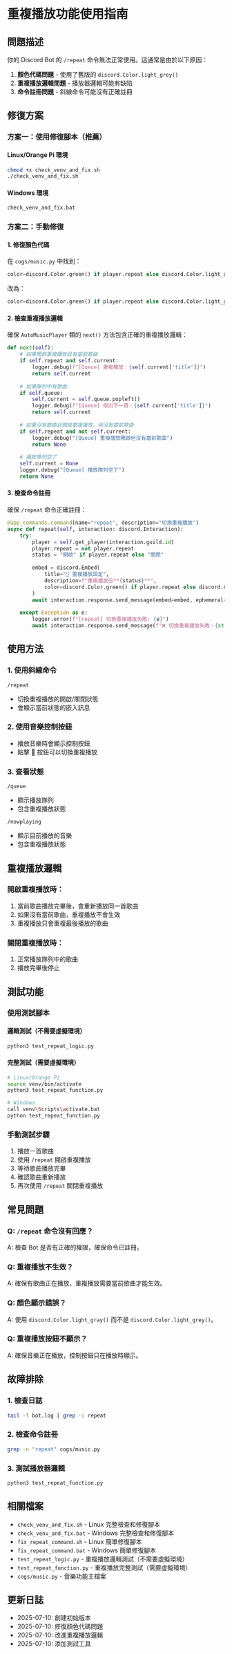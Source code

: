 # 重複播放功能使用指南

## 問題描述

你的 Discord Bot 的 `/repeat` 命令無法正常使用。這通常是由於以下原因：

1. **顏色代碼問題** - 使用了舊版的 `discord.Color.light_grey()`
2. **重複播放邏輯問題** - 播放器邏輯可能有缺陷
3. **命令註冊問題** - 斜線命令可能沒有正確註冊

## 修復方案

### 方案一：使用修復腳本（推薦）

#### Linux/Orange Pi 環境
```bash
chmod +x check_venv_and_fix.sh
./check_venv_and_fix.sh
```

#### Windows 環境
```cmd
check_venv_and_fix.bat
```

### 方案二：手動修復

#### 1. 修復顏色代碼
在 `cogs/music.py` 中找到：
```python
color=discord.Color.green() if player.repeat else discord.Color.light_grey()
```

改為：
```python
color=discord.Color.green() if player.repeat else discord.Color.light_gray()
```

#### 2. 檢查重複播放邏輯
確保 `AutoMusicPlayer` 類的 `next()` 方法包含正確的重複播放邏輯：

```python
def next(self):
    # 如果開啟重複播放且有當前歌曲
    if self.repeat and self.current:
        logger.debug(f"[Queue] 重複播放：{self.current['title']}")
        return self.current
    
    # 如果隊列中有歌曲
    if self.queue:
        self.current = self.queue.popleft()
        logger.debug(f"[Queue] 取出下一首：{self.current['title']}")
        return self.current
    
    # 如果沒有歌曲且開啟重複播放，但沒有當前歌曲
    if self.repeat and not self.current:
        logger.debug("[Queue] 重複播放開啟但沒有當前歌曲")
        return None
        
    # 播放隊列空了
    self.current = None
    logger.debug("[Queue] 播放隊列空了")
    return None
```

#### 3. 檢查命令註冊
確保 `/repeat` 命令正確註冊：

```python
@app_commands.command(name="repeat", description="切換重複播放")
async def repeat(self, interaction: discord.Interaction):
    try:
        player = self.get_player(interaction.guild.id)
        player.repeat = not player.repeat
        status = "開啟" if player.repeat else "關閉"
        
        embed = discord.Embed(
            title="🔁 重複播放設定",
            description=f"重複播放已**{status}**",
            color=discord.Color.green() if player.repeat else discord.Color.light_gray()
        )
        await interaction.response.send_message(embed=embed, ephemeral=True)
        
    except Exception as e:
        logger.error(f"[repeat] 切換重複播放失敗: {e}")
        await interaction.response.send_message(f"❌ 切換重複播放失敗：{str(e)}", ephemeral=True)
```

## 使用方法

### 1. 使用斜線命令
```
/repeat
```
- 切換重複播放的開啟/關閉狀態
- 會顯示當前狀態的嵌入訊息

### 2. 使用音樂控制按鈕
- 播放音樂時會顯示控制按鈕
- 點擊 🔁 按鈕可以切換重複播放

### 3. 查看狀態
```
/queue
```
- 顯示播放隊列
- 包含重複播放狀態

```
/nowplaying
```
- 顯示目前播放的音樂
- 包含重複播放狀態

## 重複播放邏輯

### 開啟重複播放時：
1. 當前歌曲播放完畢後，會重新播放同一首歌曲
2. 如果沒有當前歌曲，重複播放不會生效
3. 重複播放只會重複最後播放的歌曲

### 關閉重複播放時：
1. 正常播放隊列中的歌曲
2. 播放完畢後停止

## 測試功能

### 使用測試腳本

#### 邏輯測試（不需要虛擬環境）
```bash
python3 test_repeat_logic.py
```

#### 完整測試（需要虛擬環境）
```bash
# Linux/Orange Pi
source venv/bin/activate
python3 test_repeat_function.py

# Windows
call venv\Scripts\activate.bat
python test_repeat_function.py
```

### 手動測試步驟
1. 播放一首歌曲
2. 使用 `/repeat` 開啟重複播放
3. 等待歌曲播放完畢
4. 確認歌曲重新播放
5. 再次使用 `/repeat` 關閉重複播放

## 常見問題

### Q: `/repeat` 命令沒有回應？
A: 檢查 Bot 是否有正確的權限，確保命令已註冊。

### Q: 重複播放不生效？
A: 確保有歌曲正在播放，重複播放需要當前歌曲才能生效。

### Q: 顏色顯示錯誤？
A: 使用 `discord.Color.light_gray()` 而不是 `discord.Color.light_grey()`。

### Q: 重複播放按鈕不顯示？
A: 確保音樂正在播放，控制按鈕只在播放時顯示。

## 故障排除

### 1. 檢查日誌
```bash
tail -f bot.log | grep -i repeat
```

### 2. 檢查命令註冊
```bash
grep -n "repeat" cogs/music.py
```

### 3. 測試播放器邏輯
```bash
python3 test_repeat_function.py
```

## 相關檔案

- `check_venv_and_fix.sh` - Linux 完整檢查和修復腳本
- `check_venv_and_fix.bat` - Windows 完整檢查和修復腳本
- `fix_repeat_command.sh` - Linux 簡單修復腳本
- `fix_repeat_command.bat` - Windows 簡單修復腳本
- `test_repeat_logic.py` - 重複播放邏輯測試（不需要虛擬環境）
- `test_repeat_function.py` - 重複播放完整測試（需要虛擬環境）
- `cogs/music.py` - 音樂功能主檔案

## 更新日誌

- 2025-07-10: 創建初始版本
- 2025-07-10: 修復顏色代碼問題
- 2025-07-10: 改進重複播放邏輯
- 2025-07-10: 添加測試工具 